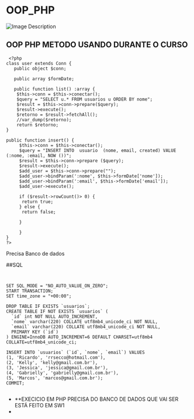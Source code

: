 # OOP_PHP

![Image Description](https://c4.wallpaperflare.com/wallpaper/108/743/766/php-programming-life-success-wallpaper-preview.jpg)
  
##  OOP PHP METODO USANDO DURANTE O CURSO 



```codigo  php
 <?php
class user extends Conn {
   public object $conn;

   public array $formDate;

   public function list() :array {
    $this->conn = $this->conectar();
    $query = "SELECT u.* FROM usuarios u ORDER BY nome";
    $result = $this->conn->prepare($query);
    $result->execute();
    $retorno = $result->fetchAll();
    //var_dump($retorno);
    return $retorno;
}

public function insert() {
     $this->conn = $this->conectar();
     $query = "INSERT INTO  usuario  (nome, email, created) VALUE (:nome, :email, NOW ())";
     $result = $this->conn->prepare ($query);
     $result->execute();
     $add_user = $this->conn->prepare("");
     $add_user->bindParam(':nome', $this->formDate['nome']);
     $add_user->bindParam(':email', $this->formDate['email']);
     $add_user->execute();

     if ($result->rowCount()> 0) {
      return true;
     } else {
      return false;
      
     } 

     }
}
?>

```

Precisa Banco de dados 

##SQL 
```BANCO DE DADOS SQL


SET SQL_MODE = "NO_AUTO_VALUE_ON_ZERO";
START TRANSACTION;
SET time_zone = "+00:00";

DROP TABLE IF EXISTS `usuarios`;
CREATE TABLE IF NOT EXISTS `usuarios` (
  `id` int NOT NULL AUTO_INCREMENT,
  `nome` varchar(220) COLLATE utf8mb4_unicode_ci NOT NULL,
  `email` varchar(220) COLLATE utf8mb4_unicode_ci NOT NULL,
  PRIMARY KEY (`id`)
) ENGINE=InnoDB AUTO_INCREMENT=6 DEFAULT CHARSET=utf8mb4 COLLATE=utf8mb4_unicode_ci;

INSERT INTO `usuarios` (`id`, `nome`, `email`) VALUES
(1, 'Ricardo', 'rrsecco@hotmail.com'),
(2, 'Kelly', 'kelly@gmail.com.br'),
(3, 'Jessica', 'jessica@gmail.com.br'),
(4, 'Gabrielly', 'gabrielly@gmail.com.br'),
(5, 'Marcos', 'marcos@gmail.com.br');
COMMIT;


```

- **EXECICIO EM PHP PRECISA DO BANCO DE DADOS QUE VAI SER ESTÁ FEITO EM SW1
- 

